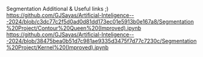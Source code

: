 Segmentation
Additional & Useful links ;)
https://github.com/GJSayas/Artificial-Inteligence---2024/blob/c3dc77c2f5d0ad0d81dd173ec01e5913b0e167a8/Segmentation%20Project/Contour%20Queen%20(Improved).ipynb
https://github.com/GJSayas/Artificial-Inteligence---2024/blob/38475bea0b51d7c981ae9335d3475f7d77c7230c/Segmentation%20Project/Kernel%20(Improved).ipynb
